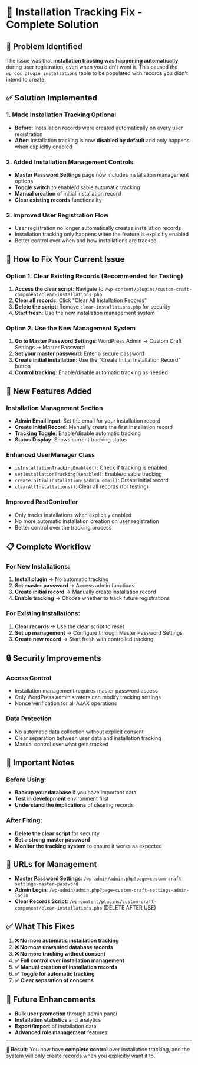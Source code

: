 # 🔧 Installation Tracking Fix - Complete Solution

## **🐛 Problem Identified**
The issue was that **installation tracking was happening automatically** during user registration, even when you didn't want it. This caused the `wp_ccc_plugin_installations` table to be populated with records you didn't intend to create.

## **✅ Solution Implemented**

### **1. Made Installation Tracking Optional**
- **Before**: Installation records were created automatically on every user registration
- **After**: Installation tracking is now **disabled by default** and only happens when explicitly enabled

### **2. Added Installation Management Controls**
- **Master Password Settings** page now includes installation management options
- **Toggle switch** to enable/disable automatic tracking
- **Manual creation** of initial installation record
- **Clear existing records** functionality

### **3. Improved User Registration Flow**
- User registration no longer automatically creates installation records
- Installation tracking only happens when the feature is explicitly enabled
- Better control over when and how installations are tracked

## **🚀 How to Fix Your Current Issue**

### **Option 1: Clear Existing Records (Recommended for Testing)**
1. **Access the clear script**: Navigate to `/wp-content/plugins/custom-craft-component/clear-installations.php`
2. **Clear all records**: Click "Clear All Installation Records"
3. **Delete the script**: Remove `clear-installations.php` for security
4. **Start fresh**: Use the new installation management system

### **Option 2: Use the New Management System**
1. **Go to Master Password Settings**: WordPress Admin → Custom Craft Settings → Master Password
2. **Set your master password**: Enter a secure password
3. **Create initial installation**: Use the "Create Initial Installation Record" button
4. **Control tracking**: Enable/disable automatic tracking as needed

## **🔧 New Features Added**

### **Installation Management Section**
- **Admin Email Input**: Set the email for your installation record
- **Create Initial Record**: Manually create the first installation record
- **Tracking Toggle**: Enable/disable automatic tracking
- **Status Display**: Shows current tracking status

### **Enhanced UserManager Class**
- `isInstallationTrackingEnabled()`: Check if tracking is enabled
- `setInstallationTracking($enabled)`: Enable/disable tracking
- `createInitialInstallation($admin_email)`: Create initial record
- `clearAllInstallations()`: Clear all records (for testing)

### **Improved RestController**
- Only tracks installations when explicitly enabled
- No more automatic installation creation on user registration
- Better control over the tracking process

## **📋 Complete Workflow**

### **For New Installations:**
1. **Install plugin** → No automatic tracking
2. **Set master password** → Access admin functions
3. **Create initial record** → Manually create installation record
4. **Enable tracking** → Choose whether to track future registrations

### **For Existing Installations:**
1. **Clear records** → Use the clear script to reset
2. **Set up management** → Configure through Master Password Settings
3. **Create new record** → Start fresh with controlled tracking

## **🔒 Security Improvements**

### **Access Control**
- Installation management requires master password access
- Only WordPress administrators can modify tracking settings
- Nonce verification for all AJAX operations

### **Data Protection**
- No automatic data collection without explicit consent
- Clear separation between user data and installation tracking
- Manual control over what gets tracked

## **🚨 Important Notes**

### **Before Using:**
- **Backup your database** if you have important data
- **Test in development** environment first
- **Understand the implications** of clearing records

### **After Fixing:**
- **Delete the clear script** for security
- **Set a strong master password**
- **Monitor the tracking system** to ensure it works as expected

## **📱 URLs for Management**

- **Master Password Settings**: `/wp-admin/admin.php?page=custom-craft-settings-master-password`
- **Admin Login**: `/wp-admin/admin.php?page=custom-craft-settings-admin-login`
- **Clear Records Script**: `/wp-content/plugins/custom-craft-component/clear-installations.php` (DELETE AFTER USE)

## **✅ What This Fixes**

1. **❌ No more automatic installation tracking**
2. **❌ No more unwanted database records**
3. **❌ No more tracking without consent**
4. **✅ Full control over installation management**
5. **✅ Manual creation of installation records**
6. **✅ Toggle for automatic tracking**
7. **✅ Clear separation of concerns**

## **🔮 Future Enhancements**

- **Bulk user promotion** through admin panel
- **Installation statistics** and analytics
- **Export/import** of installation data
- **Advanced role management** features

---

**🎯 Result**: You now have **complete control** over installation tracking, and the system will only create records when you explicitly want it to.
